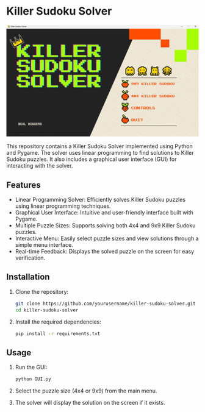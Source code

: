 # Killer Sudoku Solver


<img src="assets/ss.png">

This repository contains a Killer Sudoku Solver implemented using Python and Pygame. The solver uses linear programming to find solutions to Killer Sudoku puzzles. It also includes a graphical user interface (GUI) for interacting with the solver.

## Features

- Linear Programming Solver: Efficiently solves Killer Sudoku puzzles using linear programming techniques.
- Graphical User Interface: Intuitive and user-friendly interface built with Pygame.
- Multiple Puzzle Sizes: Supports solving both 4x4 and 9x9 Killer Sudoku puzzles.
- Interactive Menu: Easily select puzzle sizes and view solutions through a simple menu interface.
- Real-time Feedback: Displays the solved puzzle on the screen for easy verification.

## Installation

1. Clone the repository:
   ```bash
   git clone https://github.com/yourusername/killer-sudoku-solver.git
   cd killer-sudoku-solver

2. Install the required dependencies:
    ```bash
    pip install -r requirements.txt

## Usage
1. Run the GUI:
    ```bash
    python GUI.py

2. Select the puzzle size (4x4 or 9x9) from the main menu.

3. The solver will display the solution on the screen if it exists.
